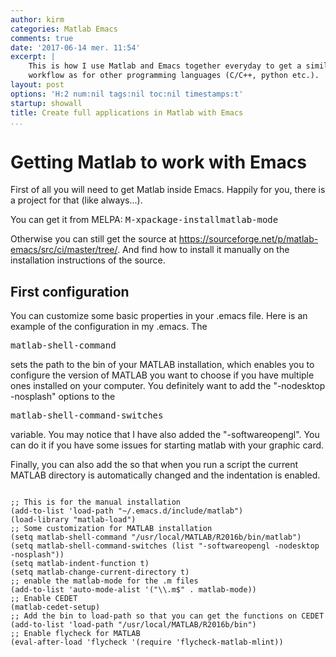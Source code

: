 ```yaml
---
author: kirm
categories: Matlab Emacs
comments: true
date: '2017-06-14 mer. 11:54'
excerpt: |
    This is how I use Matlab and Emacs together everyday to get a similar
    workflow as for other programming languages (C/C++, python etc.).
layout: post
options: 'H:2 num:nil tags:nil toc:nil timestamps:t'
startup: showall
title: Create full applications in Matlab with Emacs
...
```


Getting Matlab to work with Emacs
=================================

First of all you will need to get Matlab inside Emacs. Happily for you,
there is a project for that (like always...).

You can get it from MELPA: <kbd>M-x</kbd><kbd>package-install</kbd><kbd>matlab-mode</kbd>

Otherwise you can still get the source at
<https://sourceforge.net/p/matlab-emacs/src/ci/master/tree/>. And find
how to install it manually on the installation instructions of the
source.

First configuration
-------------------

You can customize some basic properties in your .emacs file. Here is an
example of the configuration in my .emacs. The

<kbd>matlab-shell-command</kbd> 

sets the path to the bin of your MATLAB installation, which enables you
to configure the version of MATLAB you want to choose if you have
multiple ones installed on your computer. You definitely want to add the
"-nodesktop -nosplash" options to the

<kbd>matlab-shell-command-switches</kbd> 

variable. You may notice that I have also added the "-softwareopengl".
You can do it if you have some issues for starting matlab with your
graphic card.

Finally, you can also add the so that when you run a script the current
MATLAB directory is automatically changed and the indentation is
enabled.

<pre><code class="scheme hljs">
;; This is for the manual installation
(add-to-list 'load-path "~/.emacs.d/include/matlab")
(load-library "matlab-load")
;; Some customization for MATLAB installation
(setq matlab-shell-command "/usr/local/MATLAB/R2016b/bin/matlab")
(setq matlab-shell-command-switches (list "-softwareopengl -nodesktop -nosplash"))
(setq matlab-indent-function t)
(setq matlab-change-current-directory t)
;; enable the matlab-mode for the .m files
(add-to-list 'auto-mode-alist '("\\.m$" . matlab-mode))
;; Enable CEDET
(matlab-cedet-setup)
;; Add the bin to load-path so that you can get the functions on CEDET
(add-to-list 'load-path "/usr/local/MATLAB/R2016b/bin")
;; Enable flycheck for MATLAB
(eval-after-load 'flycheck '(require 'flycheck-matlab-mlint))
</code></pre>
